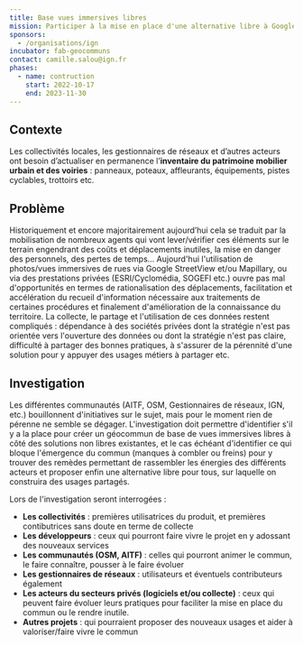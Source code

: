 ```yaml
---
title: Base vues immersives libres 
mission: Participer à la mise en place d'une alternative libre à Google Street View et Mapillary (groupe Meta)
sponsors:
  - /organisations/ign
incubator: fab-geocommuns
contact: camille.salou@ign.fr
phases:
  - name: contruction
    start: 2022-10-17
    end: 2023-11-30
---
```

## Contexte

Les collectivités locales, les gestionnaires de réseaux et d’autres acteurs ont besoin d’actualiser en permanence l’**inventaire du patrimoine mobilier urbain et des voiries** : panneaux, poteaux, affleurants, équipements, pistes cyclables, trottoirs etc.

## Problème

Historiquement et encore majoritairement aujourd’hui cela se traduit par la mobilisation de nombreux agents qui vont lever/vérifier ces éléments sur le terrain engendrant des coûts et déplacements inutiles, la mise en danger des personnels, des pertes de temps…
Aujourd'hui l'utilisation de photos/vues immersives de rues via Google StreetView et/ou Mapillary, ou via des prestations privées (ESRI/Cyclomédia, SOGEFI etc.) ouvre pas mal d'opportunités en termes de rationalisation des déplacements, facilitation et accélération du recueil d'information nécessaire aux traitements de certaines procédures et finalement d'amélioration de la connaissance du territoire.
La collecte, le partage et l'utilisation de ces données restent compliqués : dépendance à des sociétés privées dont la stratégie n'est pas orientée vers l'ouverture des données ou dont la stratégie n'est pas claire, difficulté à partager des bonnes pratiques, à s'assurer de la pérennité d'une solution pour y appuyer des usages métiers à partager etc.

## Investigation

Les différentes communautés (AITF, OSM, Gestionnaires de réseaux, IGN, etc.) bouillonnent d'initiatives sur le sujet, mais pour le moment rien de pérenne ne semble se dégager.
L'investigation doit permettre d'identifier s'il y a la place pour créer un géocommun de base de vues immersives libres à côté des solutions non libres existantes, et le cas échéant d'identifier ce qui bloque l'émergence du commun (manques à combler ou freins) pour y trouver des remèdes permettant de rassembler les énergies des différents acteurs et proposer enfin une alternative libre pour tous, sur laquelle on construira des usages partagés.

Lors de l'investigation seront interrogées :
* **Les collectivités** : premières utilisatrices du produit, et premières contibutrices sans doute en terme de collecte 
* **Les développeurs** : ceux qui pourront faire vivre le projet en y adossant des nouveaux services
* **Les communautés (OSM, AITF)** : celles qui pourront animer le commun, le faire connaître, pousser à le faire évoluer
* **Les gestionnaires de réseaux** : utilisateurs et éventuels contributeurs également
* **Les acteurs du secteurs privés (logiciels et/ou collecte)** : ceux qui peuvent faire évoluer leurs pratiques pour faciliter la mise en place du commun ou le rendre inutile.
* **Autres projets** : qui pourraient proposer des nouveaux usages et aider à valoriser/faire vivre le commun
